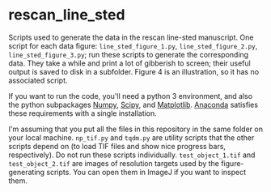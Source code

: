 # rescan_line_sted
Scripts used to generate the data in the rescan line-sted manuscript. One script for each data figure: `line_sted_figure_1.py`, `line_sted_figure_2.py`, `line_sted_figure_3.py`; run these scripts to generate the corresponding data. They take a while and print a lot of gibberish to screen; their useful output is saved to disk in a subfolder. Figure 4 is an illustration, so it has no associated script.

If you want to run the code, you'll need a python 3 environment, and also the python subpackages [Numpy](http://www.numpy.org/), [Scipy](https://www.scipy.org/), and [Matplotlib](http://matplotlib.org/). [Anaconda](https://www.continuum.io/downloads) satisfies these requirements with a single installation.

I'm assuming that you put all the files in this repository in the same folder on your local machine. `np_tif.py` and `tqdm.py` are utility scripts that the other scripts depend on (to load TIF files and show nice progress bars, respectively). Do not run these scripts individually. `test_object_1.tif` and `test_object_2.tif` are images of resolution targets used by the figure-generating scripts. You can open them in ImageJ if you want to inspect them.
